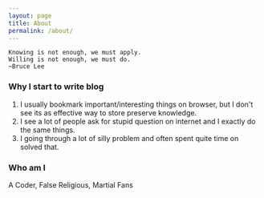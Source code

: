 ```yaml
---
layout: page
title: About
permalink: /about/
---
```


```
Knowing is not enough, we must apply.
Willing is not enough, we must do.
~Bruce Lee
```

### Why I start to write blog
1. I usually bookmark important/interesting things on browser, but I don't see its as effective way to store preserve knowledge.
2. I see a lot of people ask for stupid question on internet and I exactly do the same things.
3. I going through a lot of silly problem and often spent quite time on solved that.

### Who am I

A Coder, False Religious, Martial Fans
